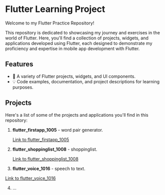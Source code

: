 # Flutter Learning Project

Welcome to my Flutter Practice Repository!

This repository is dedicated to showcasing my journey and exercises in the world of Flutter. Here, you'll find a collection of projects, widgets, and applications developed using Flutter, each designed to demonstrate my proficiency and expertise in mobile app development with Flutter.

## Features

- 📱 A variety of Flutter projects, widgets, and UI components.
- 💡 Code examples, documentation, and project descriptions for learning purposes.

## Projects

Here's a list of some of the projects and applications you'll find in this repository:

1. **flutter_firstapp_1005** - word pair generator.

   [Link to flutter_firstapp_1005](flutter_firstapp_1005/)
   
2. **flutter_shoppinglist_1008** - shoppinglist.

   [Link to flutter_shoppinglist_1008](flutter_shoppinglist_1008/)

3.  **flutter_voice_1016** - speech to text.

   [ Link to flutter_voice_1016](flutter_voice_1016/)

4. ...

